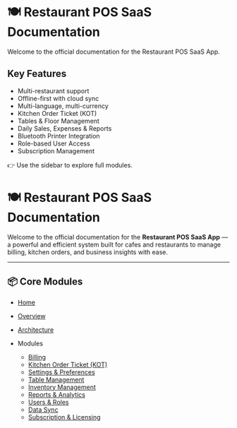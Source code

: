 # 🍽️ Restaurant POS SaaS Documentation

Welcome to the official documentation for the Restaurant POS SaaS App.

## Key Features

- Multi-restaurant support
- Offline-first with cloud sync
- Multi-language, multi-currency
- Kitchen Order Ticket (KOT)
- Tables & Floor Management
- Daily Sales, Expenses & Reports
- Bluetooth Printer Integration
- Role-based User Access
- Subscription Management

👉 Use the sidebar to explore full modules.


# 🍽️ Restaurant POS SaaS Documentation

Welcome to the official documentation for the **Restaurant POS SaaS App** — a powerful and efficient system built for cafes and restaurants to manage billing, kitchen orders, and business insights with ease.

---

## 📦 Core Modules

* [Home](README.md)
* [Overview](overview.md)
* [Architecture](architecture.md)

* Modules
  * [Billing](guide/modules/billing.md)
  * [Kitchen Order Ticket (KOT)](guide/modules/kot.md)
  * [Settings & Preferences](guide/modules/settings.md)
  * [Table Management](guide/modules/tables.md)
  * [Inventory Management](guide/modules/inventory.md)
  * [Reports & Analytics](guide/modules/reports.md)
  * [Users & Roles](guide/modules/users.md)
  * [Data Sync](guide/modules/sync.md)
  * [Subscription & Licensing](guide/modules/subscription.md)



